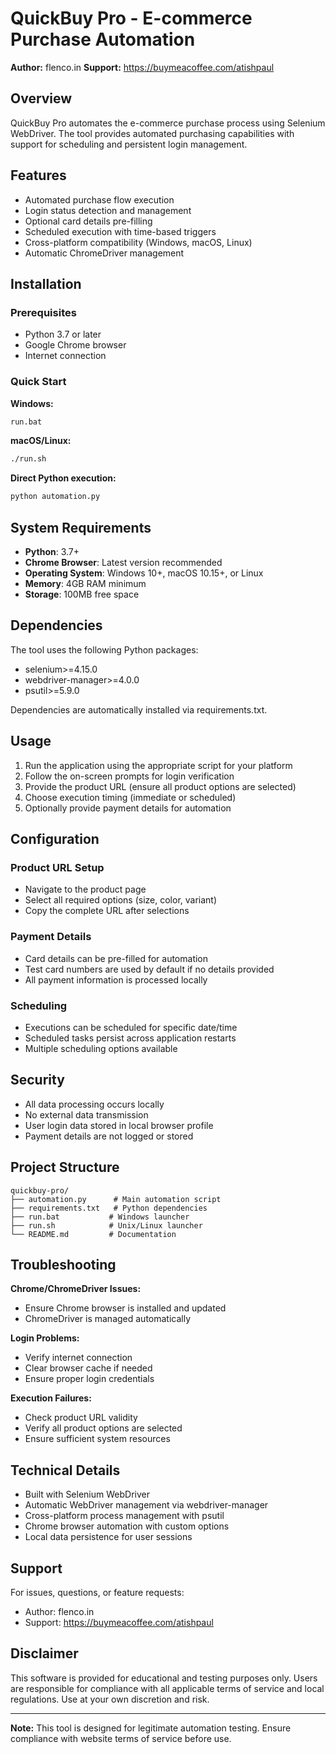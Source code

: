 # QuickBuy Pro - E-commerce Purchase Automation

**Author:** flenco.in
**Support:** https://buymeacoffee.com/atishpaul

## Overview

QuickBuy Pro automates the e-commerce purchase process using Selenium WebDriver. The tool provides automated purchasing capabilities with support for scheduling and persistent login management.

## Features

- Automated purchase flow execution
- Login status detection and management
- Optional card details pre-filling
- Scheduled execution with time-based triggers
- Cross-platform compatibility (Windows, macOS, Linux)
- Automatic ChromeDriver management

## Installation

### Prerequisites
- Python 3.7 or later
- Google Chrome browser
- Internet connection

### Quick Start

**Windows:**
```cmd
run.bat
```

**macOS/Linux:**
```bash
./run.sh
```

**Direct Python execution:**
```bash
python automation.py
```

## System Requirements

- **Python**: 3.7+
- **Chrome Browser**: Latest version recommended
- **Operating System**: Windows 10+, macOS 10.15+, or Linux
- **Memory**: 4GB RAM minimum
- **Storage**: 100MB free space

## Dependencies

The tool uses the following Python packages:
- selenium>=4.15.0
- webdriver-manager>=4.0.0
- psutil>=5.9.0

Dependencies are automatically installed via requirements.txt.

## Usage

1. Run the application using the appropriate script for your platform
2. Follow the on-screen prompts for login verification
3. Provide the product URL (ensure all product options are selected)
4. Choose execution timing (immediate or scheduled)
5. Optionally provide payment details for automation

## Configuration

### Product URL Setup
- Navigate to the product page
- Select all required options (size, color, variant)
- Copy the complete URL after selections

### Payment Details
- Card details can be pre-filled for automation
- Test card numbers are used by default if no details provided
- All payment information is processed locally

### Scheduling
- Executions can be scheduled for specific date/time
- Scheduled tasks persist across application restarts
- Multiple scheduling options available

## Security

- All data processing occurs locally
- No external data transmission
- User login data stored in local browser profile
- Payment details are not logged or stored

## Project Structure

```
quickbuy-pro/
├── automation.py      # Main automation script
├── requirements.txt   # Python dependencies
├── run.bat           # Windows launcher
├── run.sh            # Unix/Linux launcher
└── README.md         # Documentation
```

## Troubleshooting

**Chrome/ChromeDriver Issues:**
- Ensure Chrome browser is installed and updated
- ChromeDriver is managed automatically

**Login Problems:**
- Verify internet connection
- Clear browser cache if needed
- Ensure proper login credentials

**Execution Failures:**
- Check product URL validity
- Verify all product options are selected
- Ensure sufficient system resources

## Technical Details

- Built with Selenium WebDriver
- Automatic WebDriver management via webdriver-manager
- Cross-platform process management with psutil
- Chrome browser automation with custom options
- Local data persistence for user sessions

## Support

For issues, questions, or feature requests:
- Author: flenco.in
- Support: https://buymeacoffee.com/atishpaul

## Disclaimer

This software is provided for educational and testing purposes only. Users are responsible for compliance with all applicable terms of service and local regulations. Use at your own discretion and risk.

---

**Note:** This tool is designed for legitimate automation testing. Ensure compliance with website terms of service before use.